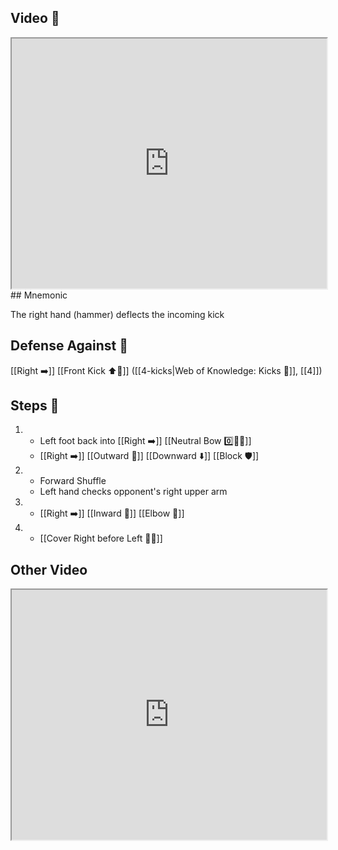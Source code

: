 ## Video 🎥

<iframe src="https://www.youtube.com/embed/jqyzeSnC9fw" width="100%" height="400"></iframe>
## Mnemonic

The right hand (hammer) deflects the incoming kick

## Defense Against 🤺

[[Right ➡️]] [[Front Kick ⬆️🦵]] ([[4-kicks|Web of Knowledge: Kicks 🦶]], [[4]])

## Steps 👣

1.  - Left foot back into [[Right ➡️]] [[Neutral Bow 0️⃣🧍‍♂️]] 
    - [[Right ➡️]] [[Outward 🔼]] [[Downward ⬇️]] [[Block 🛡️]]
2.  - Forward Shuffle
    - Left hand checks opponent's right upper arm
3.  - [[Right ➡️]] [[Inward 🔽]] [[Elbow 💪]]
4.  - [[Cover Right before Left 🦶🔄]]

## Other Video

<iframe src="https://www.youtube.com/embed/IXZ6kr4VHQw?start=159&end=176" width="100%" height="400"></iframe>

